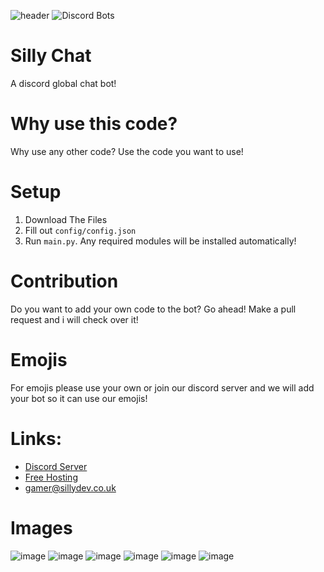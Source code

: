![header](https://user-images.githubusercontent.com/79448904/206898283-0c4f0825-0179-47b4-9b8d-c34b8ae01ed7.png)
![Discord Bots](https://top.gg/api/widget/1051199485168066610.svg)
# Silly Chat
A discord global chat bot!
# Why use this code?
Why use any other code? Use the code you want to use!
# Setup
1. Download The Files
2. Fill out ``config/config.json``
3. Run ``main.py``. Any required modules will be installed automatically!
# Contribution
Do you want to add your own code to the bot? Go ahead! Make a pull request and i will check over it!
# Emojis
For emojis please use your own or join our discord server and we will add your bot so it can use our emojis!
# Links:
- [Discord Server](https://discord.gg/3qvpkgWSbF)
- [Free Hosting](https://panel.sillydev.co.uk)
- gamer@sillydev.co.uk
# Images
![image](https://user-images.githubusercontent.com/79448904/217915467-02718cde-3404-42c8-b89d-d3533032faed.png)
![image](https://user-images.githubusercontent.com/79448904/217915513-18f61e83-d416-4dc9-a417-a76408ff1d30.png)
![image](https://user-images.githubusercontent.com/79448904/217915602-4dd89a59-043c-4775-9f3f-bd2a36632773.png)
![image](https://user-images.githubusercontent.com/79448904/217915642-b9873d2a-a68b-403d-9c59-32f480a59283.png)
![image](https://user-images.githubusercontent.com/79448904/217915777-dcf5cab7-e955-4ce0-b438-ca39334f5937.png)
![image](https://user-images.githubusercontent.com/79448904/217915814-1d22ebdb-9021-4769-9022-759d582dbd73.png)
